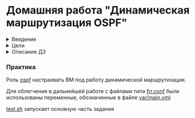 # Домашняя работа "Динамическая маршрутизация OSPF"

<details>
<summary>Введение</summary>

OSPF — протокол динамической маршрутизации, использующий концепцию разделения на области в целях масштабирования.
Административная дистанция OSPF — 110  
Основные свойства протокола OSPF:  
+ Быстрая сходимость  
+ Масштабируемость (подходит для маленьких и больших сетей)  
+ Безопасность (поддежка аутентиикации)  
+ Эффективность (испольование алгоритма поиска кратчайшего пути)  
При настроенном OSPF маршрутизатор формирует таблицу топологии с использованием результатов вычислений, основанных на алгоритме кратчайшего пути (SPF) Дейкстры. Алгоритм поиска кратчайшего пути основывается на данных о совокупной стоимости доступа к точке назначения. Стоимость доступа определятся на основе скорости интерфейса.  
Чтобы повысить эффективность и масштабируемость OSPF, протокол поддерживает иерархическую маршрутизацию с помощью областей (area).  
Область OSPF (area) — Часть сети, которой ограничивается формирование базы данных о состоянии каналов. Маршрутизаторы, находящиеся в одной и той же области, имеют одну и ту же базу данных о топологии сети. Для определения областей применяются идентификаторы областей.  
Протоколы OSPF бвывают 2-х версий:  
+ OSPFv2  
+ OSPFv3  
Основным отличием протоколов является то, что OSPFv2 работает с IPv4, а OSPFv3 — c IPv6.
Маршрутизаторы в OSPF классифицируются на основе выполняемой ими функции:  

 ![Альтернативный текст](https://i.ibb.co/dp9Zffd/1234.png)

+ Internal router (внутренний маршрутизатор) — маршрутизатор, все интерфейсы которого находятся в одной и той же области.  
+ Backbone router (магистральный маршрутизатор) — это маршрутизатор, который находится в магистральной зоне (area 0).  
+ ABR (пограничный маргрутизатор области) — маршрутизатор, интерфейсы которого подключены к разным областям.
+ ASBR (Граничный маршрутизатор автономной системы) — это маршрутизатор, у которого интерфейс подключен к внешней сети.  
Также с помощью OSPF можно настроить ассиметричный роутинг.  
Ассиметричная маршрутизация — возможность пересекать сеть в одном направлении, используя один путь, и возвращаться через другой путь.  

</details>

<details>
<summary>Цели</summary>

Создать домашнюю сетевую лабораторию. Научится настраивать протокол OSPF в Linux-based системах.

</details>

<details>
<summary>Описание ДЗ</summary>

1. Развернуть 3 виртуальные машины  
2. Объединить их разными vlan  
- настроить OSPF между машинами на базе Quagga;  
- изобразить ассиметричный роутинг;  
- сделать один из линков "дорогим", но что бы при этом роутинг был симметричным.  
Формат сдачи: Vagrantfile + ansible  

</details>


### Практика

Роль [ospf](./roles/ospf/) настраивать ВМ под работу динамической маршрутизации.

Для облегчения в дальнейшей работе с файлами типа [frr.conf](./roles/ospf/files/frr.conf1.j2) были использованы переменные, обозначенные в файле [var/main.yml](./roles/ospf/vars/main.yml)

[test.sh](./test.sh) запускает основную часть задания

